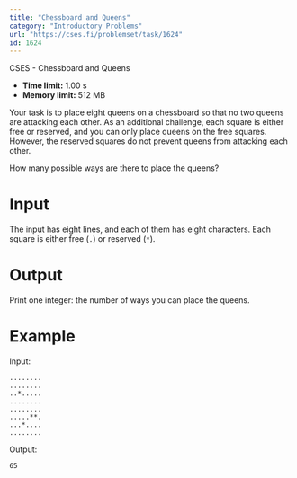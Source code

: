 ```yaml
---
title: "Chessboard and Queens"
category: "Introductory Problems"
url: "https://cses.fi/problemset/task/1624"
id: 1624
---
```


CSES - Chessboard and Queens

  * **Time limit:** 1.00 s
  * **Memory limit:** 512 MB

Your task is to place eight queens on a chessboard so that no two queens are
attacking each other. As an additional challenge, each square is either free
or reserved, and you can only place queens on the free squares. However, the
reserved squares do not prevent queens from attacking each other.

How many possible ways are there to place the queens?

# Input

The input has eight lines, and each of them has eight characters. Each square
is either free (`.`) or reserved (`*`).

# Output

Print one integer: the number of ways you can place the queens.

# Example

Input:

    
    
    ........
    ........
    ..*.....
    ........
    ........
    .....**.
    ...*....
    ........
    

Output:

    
    
    65
    

